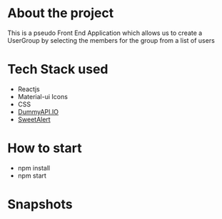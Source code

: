 # About the project
This is a pseudo Front End Application which allows us to create a UserGroup by selecting the members for the group from a list of users


# Tech Stack used

* Reactjs
* Material-ui Icons
* CSS
* [DummyAPI.IO](https://dummyapi.io/)
* [SweetAlert](https://sweetalert.js.org/guides/)

# How to start

* npm install
* npm start

# Snapshots

